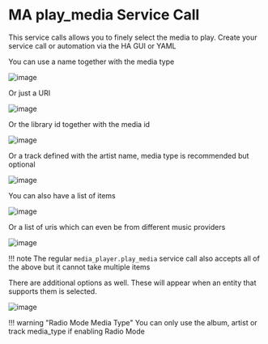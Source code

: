# MA play_media Service Call

This service calls allows you to finely select the media to play. Create your service call or automation via the HA GUI or YAML

You can use a name together with the media type

![image](https://github.com/music-assistant/hass-music-assistant/assets/19848947/b142459a-4e21-4332-868e-a8c8a3bed9ea)

Or just a URI

![image](https://github.com/music-assistant/hass-music-assistant/assets/19848947/38e9815b-90f9-4a77-9bc2-6d80ba56bb7b)

Or the library id together with the media id

![image](https://github.com/music-assistant/hass-music-assistant/assets/19848947/32f4c0b2-6c60-4cde-bb68-c56c5753b608)

Or a track defined with the artist name, media type is recommended but optional

![image](https://github.com/music-assistant/hass-music-assistant/assets/19848947/cc77394b-21bf-4963-80e8-6b2349ed9979)

You can also have a list of items

![image](https://github.com/music-assistant/hass-music-assistant/assets/19848947/84a5f42f-b110-4a1c-8339-2bab1c112a0a)

Or a list of uris which can even be from different music providers

![image](https://github.com/music-assistant/hass-music-assistant/assets/19848947/d084bc6d-efaf-4d2f-bb77-0b3110797cad)

!!! note
    The regular `media_player.play_media` service call also accepts all of the above but it cannot take multiple items

There are additional options as well. These will appear when an entity that supports them is selected.

![image](https://github.com/music-assistant/hass-music-assistant/assets/19848947/010cca85-9e2c-40e8-b02e-87a1d17cce7c)

!!! warning "Radio Mode Media Type"
    You can only use the album, artist or track media_type if enabling Radio Mode
